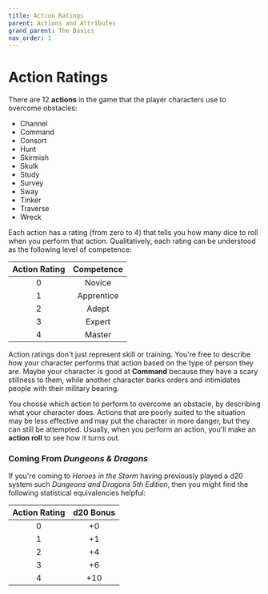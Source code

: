 ```yaml
---
title: Action Ratings
parent: Actions and Attributes
grand_parent: The Basics
nav_order: 1
---
```


# Action Ratings
There are 12 **actions** in the game that the player characters use to overcome obstacles:
* Channel
* Command
* Consort
* Hunt
* Skirmish
* Skulk
* Study
* Survey
* Sway
* Tinker
* Traverse
* Wreck

Each action has a rating (from zero to 4) that tells you how many dice to roll when you perform that action. Qualitatively, each rating can be understood as the following level of competence:

| Action Rating | Competence |
|:-------------:|:----------:|
| 0 | Novice |
| 1 | Apprentice |
| 2 | Adept |
| 3 | Expert |
| 4 | Master |

Action ratings don't just represent skill or training. You're free to describe *how* your character performs that action based on the type of person they are. Maybe your character is good at **Command** because they have a scary stillness to them, while another character barks orders and intimidates people with their military bearing.

You choose which action to perform to overcome an obstacle, by describing what your character does. Actions that are poorly suited to the situation may be less effective and may put the character in more danger, but they can still be attempted. Usually, when you perform an action, you'll make an **action roll** to see how it turns out.

### Coming From *Dungeons & Dragons*
If you're coming to *Heroes in the Storm* having previously played a d20 system such *Dungeons and Dragons 5th Edition*, then you might find the following statistical equivalencies helpful:

| Action Rating | d20 Bonus |
|:-------------:|:---------:|
| 0 | +0 |
| 1 | +1 |
| 2 | +4 |
| 3 | +6 |
| 4 | +10 |
